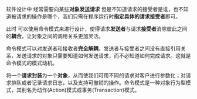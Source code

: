 软件设计中 经常需要向某些**对象发送请求** 但是不知道请求的接受者是谁，也不知道被请求的操作是哪个，我们只需在程序运行时**指定具体的请求接受者**即可。

此时 可以使用命令模式来进行设计，使得请求**发送者**与请求**接受者**消除彼此之间的**耦合**，让对象之间的调用关系更加灵活。

命令模式可以对发送者和接收者**完全解耦**，发送者与接受者之间没有直接引用关系，发送请求的对象只需要知道如何发送请求，而不必知道如何完成请求。这就是命令模式的模式动机。


将一个**请求封装**为一个**对象**，从而使我们可用不同的请求对客户进行参数化；对请求排队或者记录请求日志，以及支持可撤销的操作。命令模式是一种对象行为型模式，其别名为动作(Action)模式或事务(Transaction)模式。
